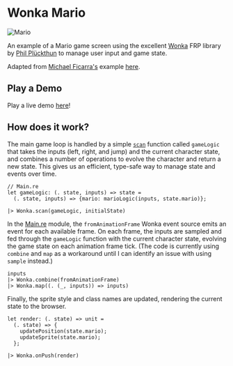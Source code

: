 # Wonka Mario

![Mario](https://user-images.githubusercontent.com/30199/56088170-97d4dc80-5e38-11e9-945b-293123d4fca7.gif)

An example of a Mario game screen using the excellent [Wonka](https://github.com/kitten/wonka) FRP library by [Phil Plückthun](https://github.com/kitten) to manage user input and game state.

Adapted from [Michael Ficarra's](https://github.com/michaelficarra) example [here](https://github.com/michaelficarra/purescript-demo-mario).

## Play a Demo

Play a live demo [here](https://bkonkle.github.io/wonka-mario/)!

## How does it work?

The main game loop is handled by a simple [`scan`](https://wonka.kitten.sh/api/operators#scan) function called `gameLogic` that takes the inputs (left, right, and jump) and the current character state, and combines a number of operations to evolve the character and return a new state. This gives us an efficient, type-safe way to manage state and events over time.

```re
// Main.re
let gameLogic: (. state, inputs) => state =
  (. state, inputs) => {mario: marioLogic(inputs, state.mario)};
```

```re
|> Wonka.scan(gameLogic, initialState)
```

In the [Main.re](src/Main.re) module, the `fromAnimationFrame` Wonka event source emits an event for each available frame. On each frame, the inputs are sampled and fed through the `gameLogic` function with the current character state, evolving the game state on each animation frame tick. (The code is currently using `combine` and `map` as a workaround until I can identify an issue with using `sample` instead.)

```re
inputs
|> Wonka.combine(fromAnimationFrame)
|> Wonka.map((. (_, inputs)) => inputs)
```

Finally, the sprite style and class names are updated, rendering the current state to the browser.

```re
let render: (. state) => unit =
  (. state) => {
    updatePosition(state.mario);
    updateSprite(state.mario);
  };
```

```re
|> Wonka.onPush(render)
```
